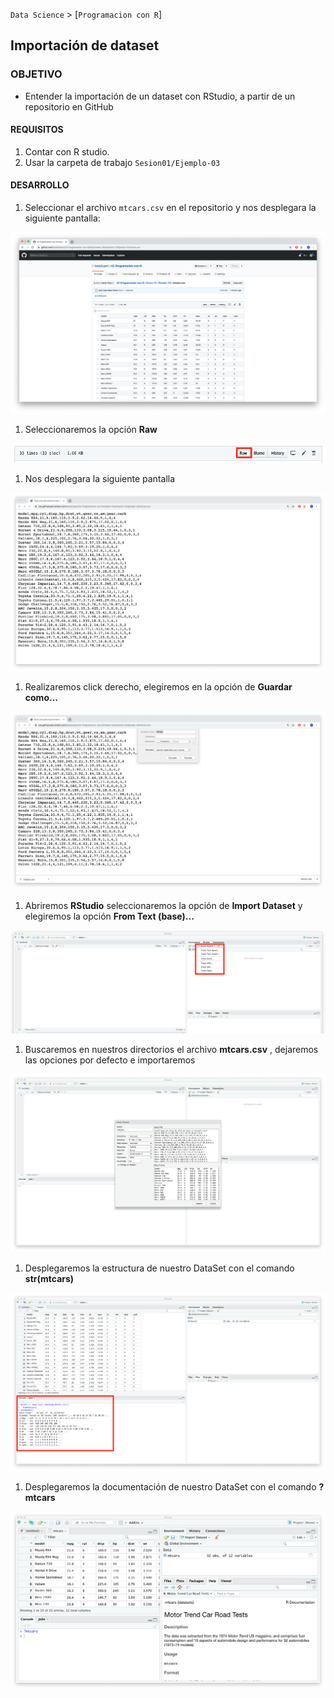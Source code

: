 `Data Science` > [`Programacion con R`]
## Importación de dataset   

### OBJETIVO
- Entender la importación de un dataset con RStudio, a partir de un repositorio en GitHub

#### REQUISITOS
1. Contar con R studio.
1. Usar la carpeta de trabajo `Sesion01/Ejemplo-03`

#### DESARROLLO

1. Seleccionar el archivo `mtcars.csv` en el repositorio y nos desplegara la siguiente pantalla:
 
 ![pantalla1](img/1.png)

1. Seleccionaremos la opción **Raw**

 ![pantalla2](img/2.png)
 
1. Nos desplegara la siguiente pantalla
 
 ![pantalla3](img/3.png)
 
1. Realizaremos click derecho, elegiremos en la opción de **Guardar como...** 
 
 ![pantalla4](img/4.png)
 
1. Abriremos **RStudio** seleccionaremos la opción de **Import Dataset** y elegiremos la opción **From Text (base)...**
 
 ![pantalla4](img/5.png)
 
1. Buscaremos en nuestros directorios el archivo **mtcars.csv** , dejaremos las opciones por defecto e importaremos
 
 ![pantalla4](img/6.png)	
 
1. Desplegaremos la estructura de nuestro DataSet con el comando **str(mtcars)**
 
 ![pantalla4](img/7.png)	 
 
1. Desplegaremos la documentación de nuestro DataSet con el comando **?mtcars**
 
 ![pantalla4](img/8.png)	  	

	